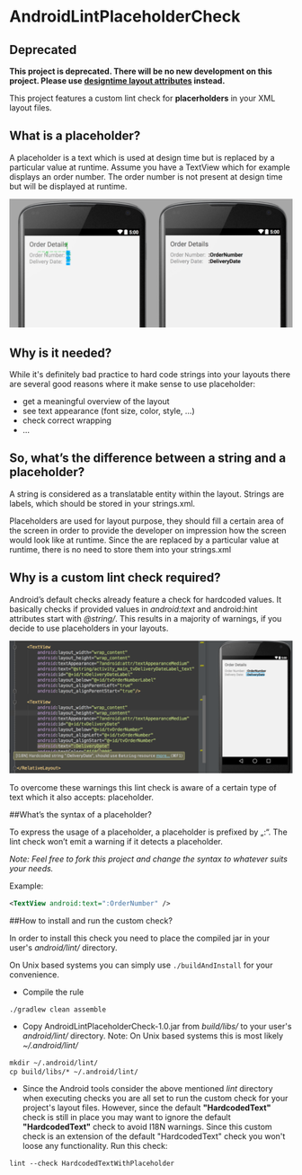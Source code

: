 # AndroidLintPlaceholderCheck

## Deprecated
**This project is deprecated. There will be no new development on this project. Please use [designtime layout attributes](http://tools.android.com/tips/layout-designtime-attributes) instead.**

This project features a custom lint check for **placerholders** in your XML layout files.

## What is a placeholder?

A placeholder is a text which is used at design time but is replaced by a particular value at runtime. Assume you have a TextView which for example displays an order number. The order number is not present at design time but will be displayed at runtime.

![Screenshot illustrating usage of placeholder.](/static/Screenshot1.png)

## Why is it needed?

While it's definitely bad practice to hard code strings into your layouts there are several good reasons where it make sense to use placeholder:

* get a meaningful overview of the layout
* see text appearance (font size, color, style, …)
* check correct wrapping
* …

## So, what’s the difference between a string and a placeholder?

A string is considered as a translatable entity within the layout. Strings are labels, which should be stored in your strings.xml.

Placeholders are used for layout purpose, they should fill a certain area of the screen in order to provide the developer on impression how the screen would look like at runtime. Since the are replaced by a particular value at runtime, there is no need to store them into your strings.xml

## Why is a custom lint check required?

Android’s default checks already feature a check for hardcoded values. It basically checks if provided values in *android:text* and android:hint attributes start with *@string/*. This results in a majority of warnings, if you decide to use placeholders in your layouts.

![Screenshot showing hardcoded string warning.](/static/Screenshot2.png)

To overcome these warnings this lint check is aware of a certain type of text which it also accepts: placeholder.

##What’s the syntax of a placeholder?

To express the usage of a placeholder, a placeholder is prefixed by „:“. The lint check won’t emit a warning if it detects a placeholder.

*Note: Feel free to fork this project and change the syntax to whatever suits your needs.*

Example:
```xml
<TextView android:text=":OrderNumber" />
```

##How to install and run the custom check?

In order to install this check you need to place the compiled jar in your user's *android/lint/* directory.

On Unix based systems you can simply use ```./buildAndInstall``` for your convenience.

* Compile the rule
```shell
./gradlew clean assemble
```

* Copy AndroidLintPlaceholderCheck-1.0.jar from *build/libs/* to your user's *android/lint/* directory.
Note: On Unix based systems this is most likely *~/.android/lint/*
```shell
mkdir ~/.android/lint/
cp build/libs/* ~/.android/lint/
```

* Since the Android tools consider the above mentioned *lint* directory when executing checks you are all set to run the custom check for your project's layout files.
However, since the default **"HardcodedText"** check is still in place you may want to ignore the default **"HardcodedText"** check to avoid I18N warnings. Since this custom check is an extension of the default "HardcodedText" check you won't loose any functionality.
Run this check:
```shell
lint --check HardcodedTextWithPlaceholder
```
